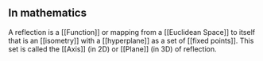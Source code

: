 ## In mathematics
A reflection is a [[Function]] or mapping from a [[Euclidean Space]] to itself that is an [[isometry]] with a [[hyperplane]] as a set of [[fixed points]]. This set is called the [[Axis]] (in 2D) or [[Plane]] (in 3D) of reflection.